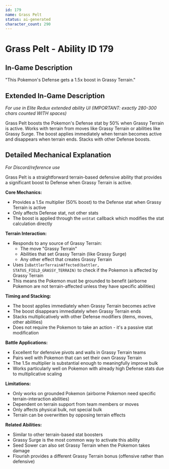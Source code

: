 ```yaml
---
id: 179
name: Grass Pelt
status: ai-generated
character_count: 290
---
```


# Grass Pelt - Ability ID 179

## In-Game Description
"This Pokemon's Defense gets a 1.5x boost in Grassy Terrain."

## Extended In-Game Description
*For use in Elite Redux extended ability UI (IMPORTANT: exactly 280-300 chars counted WITH spaces)*

Grass Pelt boosts the Pokemon's Defense stat by 50% when Grassy Terrain is active. Works with terrain from moves like Grassy Terrain or abilities like Grassy Surge. The boost applies immediately when terrain becomes active and disappears when terrain ends. Stacks with other Defense boosts.

## Detailed Mechanical Explanation
*For Discord/reference use*

Grass Pelt is a straightforward terrain-based defensive ability that provides a significant boost to Defense when Grassy Terrain is active.

**Core Mechanics:**
- Provides a 1.5x multiplier (50% boost) to the Defense stat when Grassy Terrain is active
- Only affects Defense stat, not other stats
- The boost is applied through the `onStat` callback which modifies the stat calculation directly

**Terrain Interaction:**
- Responds to any source of Grassy Terrain:
  - The move "Grassy Terrain" 
  - Abilities that set Grassy Terrain (like Grassy Surge)
  - Any other effect that creates Grassy Terrain
- Uses `IsBattlerTerrainAffected(battler, STATUS_FIELD_GRASSY_TERRAIN)` to check if the Pokemon is affected by Grassy Terrain
- This means the Pokemon must be grounded to benefit (airborne Pokemon are not terrain-affected unless they have specific abilities)

**Timing and Stacking:**
- The boost applies immediately when Grassy Terrain becomes active
- The boost disappears immediately when Grassy Terrain ends
- Stacks multiplicatively with other Defense modifiers (items, moves, other abilities)
- Does not require the Pokemon to take an action - it's a passive stat modification

**Battle Applications:**
- Excellent for defensive pivots and walls in Grassy Terrain teams
- Pairs well with Pokemon that can set their own Grassy Terrain
- The 1.5x multiplier is substantial enough to meaningfully improve bulk
- Works particularly well on Pokemon with already high Defense stats due to multiplicative scaling

**Limitations:**
- Only works on grounded Pokemon (airborne Pokemon need specific terrain-interaction abilities)
- Dependent on terrain support from team members or moves
- Only affects physical bulk, not special bulk
- Terrain can be overwritten by opposing terrain effects

**Related Abilities:**
- Similar to other terrain-based stat boosters
- Grassy Surge is the most common way to activate this ability
- Seed Sower can also set Grassy Terrain when the Pokemon takes damage
- Flourish provides a different Grassy Terrain bonus (offensive rather than defensive)